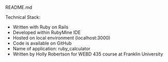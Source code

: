README.md

Technical Stack:
* Written with Ruby on Rails
* Developed within RubyMine IDE
* Hosted on local environment (localhost:3000)
* Code is available on GitHub
* Name of application: ruby_calculator
* Written by Holly Robertson for WEBD 435 course at Franklin University
